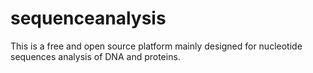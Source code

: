 # sequenceanalysis
This is a free and open source platform mainly designed for nucleotide sequences analysis of DNA and proteins.
